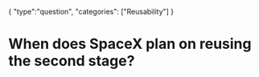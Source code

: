 {
    "type":"question",
    "categories": ["Reusability"]
}

# When does SpaceX plan on reusing the second stage?
